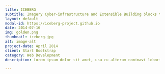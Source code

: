 ```yaml
---
title: ICEBERG
subtitle: Imagery Cyber-infrastructure and Extensible Building blocks to Enhance Research in the Geosciences
layout: default
modal-id: https://iceberg-project.github.io
date: 2014-07-16
img: golden.png
thumbnail: iceberg.jpg
alt: image-alt
project-date: April 2014
client: Start Bootstrap
category: Web Development
description: Lorem ipsum dolor sit amet, usu cu alterum nominavi lobortis. At duo novum diceret. Tantas apeirian vix et, usu sanctus postulant inciderint ut, populo diceret necessitatibus in vim. Cu eum dicam feugiat noluisse.

---
```

